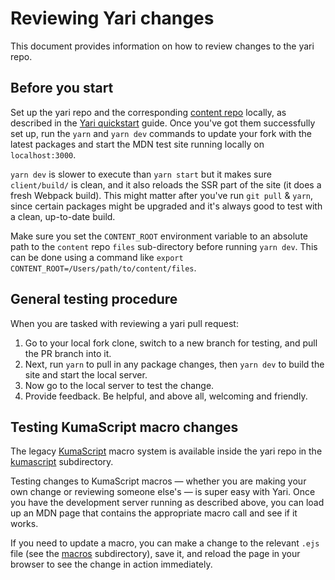 # Reviewing Yari changes

This document provides information on how to review changes to the yari repo.

## Before you start

Set up the yari repo and the corresponding [content repo](https://github.com/mdn/content) locally, as described in the [Yari quickstart](README.md#quickstart) guide. Once you've got them successfully set up, run the `yarn` and `yarn dev` commands to update your fork with the latest packages and start the MDN test site running locally on `localhost:3000`.

`yarn dev` is slower to execute than `yarn start` but it makes sure `client/build/` is clean, and it also reloads the SSR part of the site (it does a fresh Webpack build). This might matter after you've run `git pull` & `yarn`, since certain packages might be upgraded and it's always good to test with a clean, up-to-date build.

Make sure you set the `CONTENT_ROOT` environment variable to an absolute path to the `content` repo `files` sub-directory before running `yarn dev`. This can be done using a command like `export CONTENT_ROOT=/Users/path/to/content/files`.

## General testing procedure

When you are tasked with reviewing a yari pull request:

1. Go to your local fork clone, switch to a new branch for testing, and pull the PR branch into it.
2. Next, run `yarn` to pull in any package changes, then `yarn dev` to build the site and start the local server.
3. Now go to the local server to test the change.
4. Provide feedback. Be helpful, and above all, welcoming and friendly.

## Testing KumaScript macro changes

The legacy [KumaScript](https://developer.mozilla.org/en-US/docs/MDN/Tools/KumaScript) macro system is available inside the yari repo in the [kumascript](https://github.com/mdn/yari/tree/master/kumascript) subdirectory.

Testing changes to KumaScript macros — whether you are making your own change or reviewing someone else's — is super easy with Yari. Once you have the development server running as described above, you can load up an MDN page that contains the appropriate macro call and see if it works.

If you need to update a macro, you can make a change to the relevant `.ejs` file (see the [macros](https://github.com/mdn/yari/tree/master/kumascript/macros) subdirectory), save it, and reload the page in your browser to see the change in action immediately.
